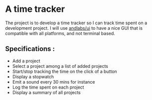 # A time tracker

The project is to develop a time tracker so I can track time 
spent on a development project.
I will use [andlabs/ui](https://github.com/andlabs/ui) to have
a nice GUI that is compatible with all platforms, and not terminal
based.

## Specifications :
- Add a project
- Select a project among a list of added projects
- Start/stop tracking the time on the click of a button
- Display a stopwatch
- Emit a sound every 30 mins for instance
- Log the time spent on each project
- Display a summary of all projects
